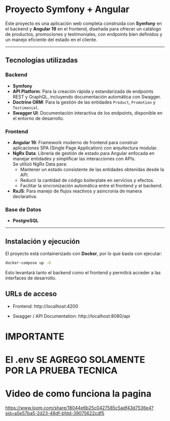 # Proyecto Symfony + Angular

Este proyecto es una aplicación web completa construida con **Symfony** en el backend y **Angular 19** en el frontend, diseñada para ofrecer un catálogo de productos, promociones y testimoniales, con endpoints bien definidos y un manejo eficiente del estado en el cliente.

---

## Tecnologías utilizadas

### Backend
- **Symfony**
- **API Platform**: Para la creación rápida y estandarizada de endpoints REST y GraphQL, incluyendo documentación automática con Swagger.
- **Doctrine ORM**: Para la gestión de las entidades `Product`, `Promotion` y `Testimonial`.
- **Swagger UI**: Documentación interactiva de los endpoints, disponible en el entorno de desarrollo.

### Frontend
- **Angular 19**: Framework moderno de frontend para construir aplicaciones SPA (Single Page Application) con arquitectura modular.
- **NgRx Data**: Librería de gestión de estado para Angular enfocada en manejar entidades y simplificar las interacciones con APIs.  
  Se utilizó NgRx Data para:
  - Mantener un estado consistente de las entidades obtenidas desde la API.
  - Reducir la cantidad de código boilerplate en servicios y efectos.
  - Facilitar la sincronización automática entre el frontend y el backend.
- **RxJS**: Para manejo de flujos reactivos y asincronía de manera declarativa.

### Base de Datos
- **PostgreSQL**
---

## Instalación y ejecución

El proyecto está containerizado con **Docker**, por lo que basta con ejecutar:

```bash
docker-compose up -d
```
Esto levantará tanto el backend como el frontend y permitirá acceder a las interfaces de desarrollo.

## URLs de acceso

- Frontend: http://localhost:4200

- Swagger / API Documentation: http://localhost:8080/api

# IMPORTANTE
# El .env SE AGREGO SOLAMENTE POR LA PRUEBA TECNICA

# Video de como funciona la pagina
https://www.loom.com/share/18044e6b25c0427585c5adf43d7536e4?sid=a5e57ba5-2d23-48df-bfdd-39075622cdf5
